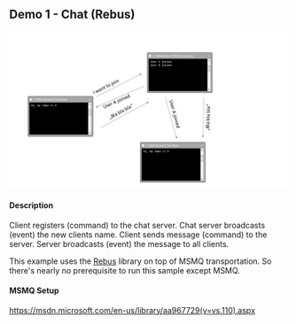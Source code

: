 ## Demo 1 - Chat (Rebus)

![overview](sample.jpg)

#### Description
Client registers (command) to the chat server. Chat server broadcasts (event) the new clients name.
Client sends message (command) to the server. Server broadcasts (event) the message to all clients.

This example uses the [Rebus](https://github.com/rebus-org/Rebus) library on top of MSMQ transportation.
So there's nearly no prerequisite to run this sample except MSMQ.

#### MSMQ Setup
https://msdn.microsoft.com/en-us/library/aa967729(v=vs.110).aspx